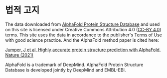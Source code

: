 # 법적 고지

The data downloaded from [AlphaFold Protein Structure Database](https://alphafold.ebi.ac.uk/download) and used on this site is licensed under Creative Commons Attribution 4.0 ([CC-BY 4.0](https://creativecommons.org/licenses/by/4.0/)) terms. This site uses the data in accordance to the publisher's [Terms of Use](https://www.ebi.ac.uk/about/terms-of-use/) with good science practice. And the AlphaFold method paper is cited here:  
  
[Jumper, J et al. Highly accurate protein structure prediction with AlphaFold. Nature (2021)](https://www.nature.com/articles/s41586-021-03819-2)

AlphaFold is a trademark of DeepMind. AlphaFold Protein Structure Database is developed jointly by DeepMind and EMBL-EBI.